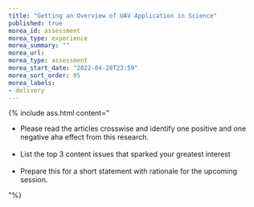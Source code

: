 ```yaml
---
title: "Getting an Overview of UAV Application in Science"
published: true
morea_id: assessment
morea_type: experience
morea_summary: ""
morea_url: 
morea_type: assessment
morea_start_date: "2022-04-28T23:59"
morea_sort_order: 05
morea_labels:
- delivery
---
```

 
 
{% include ass.html content="
- Please read the articles crosswise and identify one positive and one negative aha effect from this research.<br><br>
- List the top 3 content issues that sparked your greatest interest<br><br>
- Prepare this for a short statement with rationale for the upcoming session.

"%}